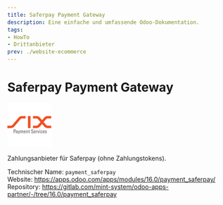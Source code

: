 ```yaml
---
title: Saferpay Payment Gateway
description: Eine einfache und umfassende Odoo-Dokumentation.
tags:
- HowTo
- Drittanbieter
prev: ./website-ecommerce
---
```


# Saferpay Payment Gateway
![](assets/odoo_icons_payment_saferpay.png)

Zahlungsanbieter für Saferpay (ohne Zahlungstokens).

Technischer Name: `payment_saferpay`\
Website: <https://apps.odoo.com/apps/modules/16.0/payment_saferpay/>\
Repository: <https://gitlab.com/mint-system/odoo-apps-partner/-/tree/16.0/payment_saferpay>
